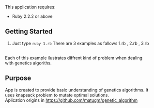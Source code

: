 
This application requires:

- Ruby 2.2.2 or above

Getting Started
---------------------
1. Just type <code>ruby 1.rb</code>
There are 3 examples as fallows  1.rb , 2.rb , 3.rb
<br>
Each of this example ilustrates diffrent kind of problem when dealing 
<br>
with genetics algoriths. 

Purpose
----------------------
App is created to provide basic understanding of genetics algorithms.
It uses knapsack problem to mutate optimal solutions. 
<br>
Aplication origins in https://github.com/matugm/genetic_algorithm
